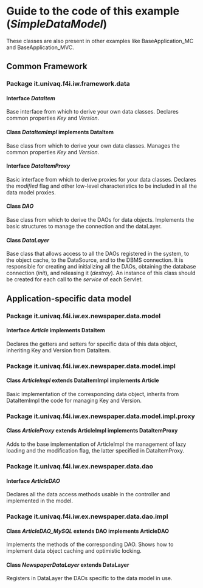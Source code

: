 # Guide to the code of this example (*SimpleDataModel*)

These classes are also present in other examples like
BaseApplication_MC and BaseApplication_MVC.

## Common Framework
### Package it.univaq.f4i.iw.framework.data

#### Interface *DataItem*
Base interface from which to derive your own data classes.
Declares common properties *Key* and *Version*.

#### Class *DataItemImpl* implements DataItem
Base class from which to derive your own data classes.
Manages the common properties *Key* and *Version*.

#### Interface *DataItemProxy*
Basic interface from which to derive proxies for your data classes.
Declares the *modified* flag and other low-level characteristics to 
be included in all the data model proxies.

#### Class *DAO*
Base class from which to derive the DAOs for data objects.
Implements the basic structures to manage the connection and the dataLayer.

#### Class *DataLayer*
Base class that allows access to all the DAOs registered in the system,
to the object cache, to the DataSource, and to the DBMS connection. 
It is responsible for creating and initializing all the DAOs, 
obtaining the database connection (*init*), and releasing it (*destroy*). 
An instance of this class should be created for each call to 
the *service* of each Servlet.

## Application-specific data model

### Package it.univaq.f4i.iw.ex.newspaper.data.model

#### Interface *Article* implements DataItem
Declares the getters and setters for specific data of this data object, 
inheriting Key and Version from DataItem.

### Package it.univaq.f4i.iw.ex.newspaper.data.model.impl

#### Class *ArticleImpl* extends DataItemImpl implements Article
Basic implementation of the corresponding data object, 
inherits from DataItemImpl the code for managing Key and Version.

### Package it.univaq.f4i.iw.ex.newspaper.data.model.impl.proxy

#### Class *ArticleProxy* extends ArticleImpl implements DataItemProxy
Adds to the base implementation of ArticleImpl the management 
of lazy loading and the modification flag, the latter specified 
in DataItemProxy.

### Package it.univaq.f4i.iw.ex.newspaper.data.dao

#### Interface *ArticleDAO*
Declares all the data access methods usable in the controller and implemented
in the model.

### Package it.univaq.f4i.iw.ex.newspaper.data.dao.impl

#### Class *ArticleDAO_MySQL* extends DAO implements ArticleDAO
Implements the methods of the corresponding DAO. 
Shows how to implement data object caching and optimistic locking.

#### Class *NewspaperDataLayer* extends DataLayer
Registers in DataLayer the DAOs specific to the data model in use.